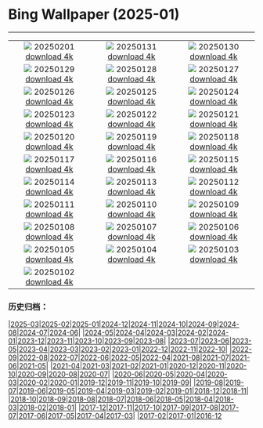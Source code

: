 # Bing Wallpaper (2025-01)
**************
| | | |
| :----: | :----: | :----: |
| ![](https://www.bing.com/th?id=OHR.DeerForest_FR-FR6532705920_1920x1080.jpg) 20250201 [download 4k](https://www.bing.com/th?id=OHR.DeerForest_FR-FR6532705920_UHD.jpg) | ![](https://www.bing.com/th?id=OHR.PlainsZebra_FR-FR3265795603_1920x1080.jpg) 20250131 [download 4k](https://www.bing.com/th?id=OHR.PlainsZebra_FR-FR3265795603_UHD.jpg) | ![](https://www.bing.com/th?id=OHR.OrdesaSpain_FR-FR2730396570_1920x1080.jpg) 20250130 [download 4k](https://www.bing.com/th?id=OHR.OrdesaSpain_FR-FR2730396570_UHD.jpg) |
| ![](https://www.bing.com/th?id=OHR.LunarDragon_FR-FR2196981779_1920x1080.jpg) 20250129 [download 4k](https://www.bing.com/th?id=OHR.LunarDragon_FR-FR2196981779_UHD.jpg) | ![](https://www.bing.com/th?id=OHR.FlyingOwl_FR-FR1750905079_1920x1080.jpg) 20250128 [download 4k](https://www.bing.com/th?id=OHR.FlyingOwl_FR-FR1750905079_UHD.jpg) | ![](https://www.bing.com/th?id=OHR.ParisSnow_FR-FR5265906192_1920x1080.jpg) 20250127 [download 4k](https://www.bing.com/th?id=OHR.ParisSnow_FR-FR5265906192_UHD.jpg) |
| ![](https://www.bing.com/th?id=OHR.FrostedBeech_FR-FR8535589917_1920x1080.jpg) 20250126 [download 4k](https://www.bing.com/th?id=OHR.FrostedBeech_FR-FR8535589917_UHD.jpg) | ![](https://www.bing.com/th?id=OHR.PortoSunset_FR-FR7243507947_1920x1080.jpg) 20250125 [download 4k](https://www.bing.com/th?id=OHR.PortoSunset_FR-FR7243507947_UHD.jpg) | ![](https://www.bing.com/th?id=OHR.IcelandGeyser_FR-FR6775594395_1920x1080.jpg) 20250124 [download 4k](https://www.bing.com/th?id=OHR.IcelandGeyser_FR-FR6775594395_UHD.jpg) |
| ![](https://www.bing.com/th?id=OHR.DeerValley_FR-FR5592642570_1920x1080.jpg) 20250123 [download 4k](https://www.bing.com/th?id=OHR.DeerValley_FR-FR5592642570_UHD.jpg) | ![](https://www.bing.com/th?id=OHR.PetraMonastery_FR-FR1072501086_1920x1080.jpg) 20250122 [download 4k](https://www.bing.com/th?id=OHR.PetraMonastery_FR-FR1072501086_UHD.jpg) | ![](https://www.bing.com/th?id=OHR.ColourfulBlueMonday_FR-FR0873171314_1920x1080.jpg) 20250121 [download 4k](https://www.bing.com/th?id=OHR.ColourfulBlueMonday_FR-FR0873171314_UHD.jpg) |
| ![](https://www.bing.com/th?id=OHR.BubbleLake_FR-FR0545944347_1920x1080.jpg) 20250120 [download 4k](https://www.bing.com/th?id=OHR.BubbleLake_FR-FR0545944347_UHD.jpg) | ![](https://www.bing.com/th?id=OHR.NeptunesGrotto_FR-FR0309930376_1920x1080.jpg) 20250119 [download 4k](https://www.bing.com/th?id=OHR.NeptunesGrotto_FR-FR0309930376_UHD.jpg) | ![](https://www.bing.com/th?id=OHR.WhiteSandsNP_FR-FR0107552593_1920x1080.jpg) 20250118 [download 4k](https://www.bing.com/th?id=OHR.WhiteSandsNP_FR-FR0107552593_UHD.jpg) |
| ![](https://www.bing.com/th?id=OHR.PelicanPortrait_FR-FR5861205489_1920x1080.jpg) 20250117 [download 4k](https://www.bing.com/th?id=OHR.PelicanPortrait_FR-FR5861205489_UHD.jpg) | ![](https://www.bing.com/th?id=OHR.PinnaclesPeaks_FR-FR5164595445_1920x1080.jpg) 20250116 [download 4k](https://www.bing.com/th?id=OHR.PinnaclesPeaks_FR-FR5164595445_UHD.jpg) | ![](https://www.bing.com/th?id=OHR.MuseumCourt_FR-FR4239916080_1920x1080.jpg) 20250115 [download 4k](https://www.bing.com/th?id=OHR.MuseumCourt_FR-FR4239916080_UHD.jpg) |
| ![](https://www.bing.com/th?id=OHR.CadizSpain_FR-FR2616000691_1920x1080.jpg) 20250114 [download 4k](https://www.bing.com/th?id=OHR.CadizSpain_FR-FR2616000691_UHD.jpg) | ![](https://www.bing.com/th?id=OHR.CoastalWales_FR-FR2215820217_1920x1080.jpg) 20250113 [download 4k](https://www.bing.com/th?id=OHR.CoastalWales_FR-FR2215820217_UHD.jpg) | ![](https://www.bing.com/th?id=OHR.CrescentTail_FR-FR1748387679_1920x1080.jpg) 20250112 [download 4k](https://www.bing.com/th?id=OHR.CrescentTail_FR-FR1748387679_UHD.jpg) |
| ![](https://www.bing.com/th?id=OHR.MeknesMorocco_FR-FR1385030402_1920x1080.jpg) 20250111 [download 4k](https://www.bing.com/th?id=OHR.MeknesMorocco_FR-FR1385030402_UHD.jpg) | ![](https://www.bing.com/th?id=OHR.DayTintin_FR-FR0911497926_1920x1080.jpg) 20250110 [download 4k](https://www.bing.com/th?id=OHR.DayTintin_FR-FR0911497926_UHD.jpg) | ![](https://www.bing.com/th?id=OHR.NamibiaDunes_FR-FR3454752206_1920x1080.jpg) 20250109 [download 4k](https://www.bing.com/th?id=OHR.NamibiaDunes_FR-FR3454752206_UHD.jpg) |
| ![](https://www.bing.com/th?id=OHR.GreatWallStairs_FR-FR2831168051_1920x1080.jpg) 20250108 [download 4k](https://www.bing.com/th?id=OHR.GreatWallStairs_FR-FR2831168051_UHD.jpg) | ![](https://www.bing.com/th?id=OHR.BouldersNZ_FR-FR2503535078_1920x1080.jpg) 20250107 [download 4k](https://www.bing.com/th?id=OHR.BouldersNZ_FR-FR2503535078_UHD.jpg) | ![](https://www.bing.com/th?id=OHR.RavennaBasilica_FR-FR1984355211_1920x1080.jpg) 20250106 [download 4k](https://www.bing.com/th?id=OHR.RavennaBasilica_FR-FR1984355211_UHD.jpg) |
| ![](https://www.bing.com/th?id=OHR.PlumParakeet_FR-FR1766885015_1920x1080.jpg) 20250105 [download 4k](https://www.bing.com/th?id=OHR.PlumParakeet_FR-FR1766885015_UHD.jpg) | ![](https://www.bing.com/th?id=OHR.VietnamFalls_FR-FR1506770845_1920x1080.jpg) 20250104 [download 4k](https://www.bing.com/th?id=OHR.VietnamFalls_FR-FR1506770845_UHD.jpg) | ![](https://www.bing.com/th?id=OHR.TolkienOxford_FR-FR1207092725_1920x1080.jpg) 20250103 [download 4k](https://www.bing.com/th?id=OHR.TolkienOxford_FR-FR1207092725_UHD.jpg) |
| ![](https://www.bing.com/th?id=OHR.AlpsSunset_FR-FR0523137668_1920x1080.jpg) 20250102 [download 4k](https://www.bing.com/th?id=OHR.AlpsSunset_FR-FR0523137668_UHD.jpg) |  |  |

### 历史归档：

|[2025-03](bing/2025-03/2025-03.md)|[2025-02](bing/2025-02/2025-02.md)|[2025-01](bing/2025-01/2025-01.md)|[2024-12](bing/2024-12/2024-12.md)|[2024-11](bing/2024-11/2024-11.md)|[2024-10](bing/2024-10/2024-10.md)|[2024-09](bing/2024-09/2024-09.md)|[2024-08](bing/2024-08/2024-08.md)|[2024-07](bing/2024-07/2024-07.md)|[2024-06](bing/2024-06/2024-06.md)|
|[2024-05](bing/2024-05/2024-05.md)|[2024-04](bing/2024-04/2024-04.md)|[2024-03](bing/2024-03/2024-03.md)|[2024-02](bing/2024-02/2024-02.md)|[2024-01](bing/2024-01/2024-01.md)|[2023-12](bing/2023-12/2023-12.md)|[2023-11](bing/2023-11/2023-11.md)|[2023-10](bing/2023-10/2023-10.md)|[2023-09](bing/2023-09/2023-09.md)|[2023-08](bing/2023-08/2023-08.md)|
|[2023-07](bing/2023-07/2023-07.md)|[2023-06](bing/2023-06/2023-06.md)|[2023-05](bing/2023-05/2023-05.md)|[2023-04](bing/2023-04/2023-04.md)|[2023-03](bing/2023-03/2023-03.md)|[2023-02](bing/2023-02/2023-02.md)|[2023-01](bing/2023-01/2023-01.md)|[2022-12](bing/2022-12/2022-12.md)|[2022-11](bing/2022-11/2022-11.md)|[2022-10](bing/2022-10/2022-10.md)|
|[2022-09](bing/2022-09/2022-09.md)|[2022-08](bing/2022-08/2022-08.md)|[2022-07](bing/2022-07/2022-07.md)|[2022-06](bing/2022-06/2022-06.md)|[2022-05](bing/2022-05/2022-05.md)|[2022-04](bing/2022-04/2022-04.md)|[2021-08](bing/2021-08/2021-08.md)|[2021-07](bing/2021-07/2021-07.md)|[2021-06](bing/2021-06/2021-06.md)|[2021-05](bing/2021-05/2021-05.md)|
|[2021-04](bing/2021-04/2021-04.md)|[2021-03](bing/2021-03/2021-03.md)|[2021-02](bing/2021-02/2021-02.md)|[2021-01](bing/2021-01/2021-01.md)|[2020-12](bing/2020-12/2020-12.md)|[2020-11](bing/2020-11/2020-11.md)|[2020-10](bing/2020-10/2020-10.md)|[2020-09](bing/2020-09/2020-09.md)|[2020-08](bing/2020-08/2020-08.md)|[2020-07](bing/2020-07/2020-07.md)|
|[2020-06](bing/2020-06/2020-06.md)|[2020-05](bing/2020-05/2020-05.md)|[2020-04](bing/2020-04/2020-04.md)|[2020-03](bing/2020-03/2020-03.md)|[2020-02](bing/2020-02/2020-02.md)|[2020-01](bing/2020-01/2020-01.md)|[2019-12](bing/2019-12/2019-12.md)|[2019-11](bing/2019-11/2019-11.md)|[2019-10](bing/2019-10/2019-10.md)|[2019-09](bing/2019-09/2019-09.md)|
|[2019-08](bing/2019-08/2019-08.md)|[2019-07](bing/2019-07/2019-07.md)|[2019-06](bing/2019-06/2019-06.md)|[2019-05](bing/2019-05/2019-05.md)|[2019-04](bing/2019-04/2019-04.md)|[2019-03](bing/2019-03/2019-03.md)|[2019-02](bing/2019-02/2019-02.md)|[2019-01](bing/2019-01/2019-01.md)|[2018-12](bing/2018-12/2018-12.md)|[2018-11](bing/2018-11/2018-11.md)|
|[2018-10](bing/2018-10/2018-10.md)|[2018-09](bing/2018-09/2018-09.md)|[2018-08](bing/2018-08/2018-08.md)|[2018-07](bing/2018-07/2018-07.md)|[2018-06](bing/2018-06/2018-06.md)|[2018-05](bing/2018-05/2018-05.md)|[2018-04](bing/2018-04/2018-04.md)|[2018-03](bing/2018-03/2018-03.md)|[2018-02](bing/2018-02/2018-02.md)|[2018-01](bing/2018-01/2018-01.md)|
|[2017-12](bing/2017-12/2017-12.md)|[2017-11](bing/2017-11/2017-11.md)|[2017-10](bing/2017-10/2017-10.md)|[2017-09](bing/2017-09/2017-09.md)|[2017-08](bing/2017-08/2017-08.md)|[2017-07](bing/2017-07/2017-07.md)|[2017-06](bing/2017-06/2017-06.md)|[2017-05](bing/2017-05/2017-05.md)|[2017-04](bing/2017-04/2017-04.md)|[2017-03](bing/2017-03/2017-03.md)|
|[2017-02](bing/2017-02/2017-02.md)|[2017-01](bing/2017-01/2017-01.md)|[2016-12](bing/2016-12/2016-12.md)